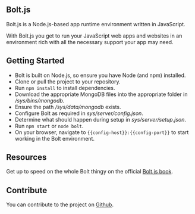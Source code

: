 ## Bolt.js

Bolt.js is a Node.js-based app runtime environment written in JavaScript.

With Bolt.js you get to run your JavaScript web apps and websites in an environment rich with all the necessary support your app may need.

## Getting Started

* Bolt is built on Node.js, so ensure you have Node (and npm) installed.
* Clone or pull the project to your repository.
* Run <code>npm install</code> to install dependencies.
* Download the appropriate MongoDB files into the appropriate folder in */sys/bins/mongodb*.
* Ensure the path */sys/data/mongodb* exists.
* Configure Bolt as required in *sys/server/config.json*.
* Determine what should happen during setup in *sys/server/setup.json*.
* Run <code>npm start</code> or <code>node bolt</code>.
* On your browser, navigate to <code>{{config-host}}:{{config-port}}</code> to start working in the Bolt environment.

## Resources
Get up to speed on the whole Bolt thingy on the official [Bolt.js book](https://chieze-franklin.gitbooks.io/bolt-js/content/).

## Contribute

You can contribute to the project on [Github](https://github.com/Chieze-Franklin/Bolt.js).
